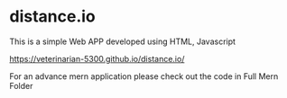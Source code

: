 # distance.io


This is a simple Web APP developed using HTML, Javascript

https://veterinarian-5300.github.io/distance.io/

For an advance mern application please check out the code in Full Mern Folder


